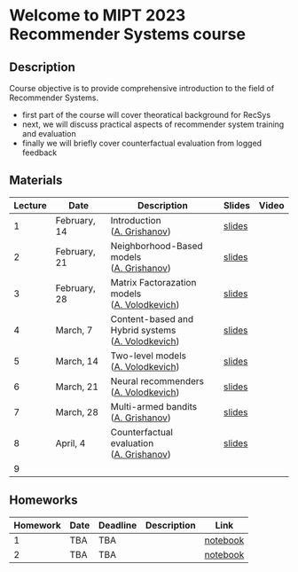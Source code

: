# Welcome to MIPT 2023 Recommender Systems course

## Description
Course objective is to provide comprehensive introduction to the field of Recommender Systems.

- first part of the course will cover theoratical background for RecSys
- next, we will discuss practical aspects of recommender system training and evaluation
- finally we will briefly cover counterfactual evaluation from logged feedback


## Materials

| Lecture | Date | Description | Slides | Video |
|---------|------|-------------|--------|-------|
| 1 | February, 14 | Introduction <br /> ([A. Grishanov](https://github.com/shashist)) | [slides](week_01_Introduction/rs_lecture01.pdf) | |
| 2 | February, 21 | Neighborhood-Based models <br /> ([A. Grishanov](https://github.com/shashist)) | [slides](week_02_neighborhood-based/rs_lecture02.pdf) | |
| 3 | February, 28 | Matrix Factorazation models <br /> ([A. Volodkevich](https://github.com/monkey0head)) | [slides](week_03_dynamic_programming/rs_lecture03.pdf) | |
| 4 | March, 7 | Content-based and Hybrid systems <br /> ([A. Volodkevich](https://github.com/monkey0head)) | [slides](week_04_lightfm/rs_lecture04.pdf) | |
| 5 | March, 14 | Two-level models <br /> ([A. Volodkevich](https://github.com/monkey0head)) | [slides](week_05_neural/rs_lecture05.pdf) | |
| 6 | March, 21 | Neural recommenders <br /> ([A. Volodkevich](https://github.com/monkey0head)) | [slides](week_06_two_level/rs_lecture06.pdf) | |
| 7 | March, 28 | Multi-armed bandits <br /> ([A. Grishanov](https://github.com/shashist)) | [slides](week_07_bandits/rs_lecture07.pdf) | |
| 8 | April, 4 | Counterfactual evaluation <br /> ([A. Grishanov](https://github.com/shashist)) | [slides](week_08_counterfactual/rs_lecture08.pdf) | |
| 9 |  | |  | |



## Homeworks

| Homework | Date | Deadline | Description | Link |
|---------|------|-------------|--------|-------|
| 1 | TBA | TBA |  | [notebook](homework1/rs_hw1.ipynb) |
| 2 | TBA | TBA |  | [notebook](homework2/rs_hw2.ipynb) |
